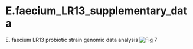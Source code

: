 # E.faecium_LR13_supplementary_data
 E. faecium LR13 probiotic strain genomic data analysis
![ Fig  7](https://user-images.githubusercontent.com/43175313/182364136-ae419de3-bbea-47c2-a440-3dc544b1d68d.jpg)
